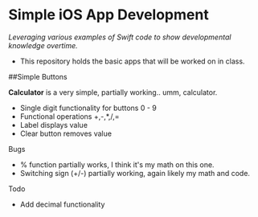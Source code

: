 # Simple iOS App Development 

_Leveraging various examples of Swift code to show developmental knowledge overtime._

- This repository holds the basic apps that will be worked on in class. 

##Simple Buttons 

**Calculator** is a very simple, partially working.. umm, calculator. 

- Single digit functionality for buttons 0 - 9
- Functional operations +,-,*,/,= 
- Label displays value 
- Clear button removes value 

Bugs

- % function partially works, I think it's my math on this one. 
- Switching sign (+/-) partially working, again likely my math and code. 

Todo 

- Add decimal functionality 